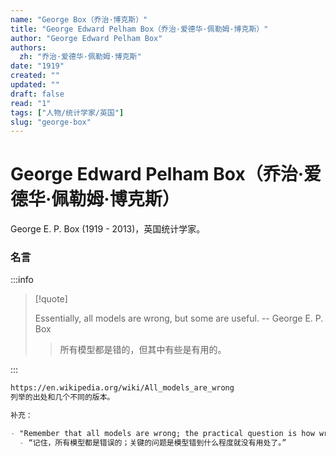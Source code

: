 ```yaml
---
name: "George Box（乔治·博克斯）"
title: "George Edward Pelham Box（乔治·爱德华·佩勒姆·博克斯）"
author: "George Edward Pelham Box"
authors:
  zh: "乔治·爱德华·佩勒姆·博克斯"
date: "1919"
created: ""
updated: ""
draft: false
read: "1"
tags: ["人物/统计学家/英国"]
slug: "george-box"
---
```


# George Edward Pelham Box（乔治·爱德华·佩勒姆·博克斯）

George E. P. Box (1919 - 2013)，英国统计学家。

### 名言

:::info

> [!quote]
>
> Essentially, all models are wrong, but some are useful. -- George E. P. Box
>
> > 所有模型都是错的，但其中有些是有用的。

:::

```markdown
https://en.wikipedia.org/wiki/All_models_are_wrong
列举的出处和几个不同的版本。

补充：

- "Remember that all models are wrong; the practical question is how wrong do they have to be to not be useful."
  - “记住，所有模型都是错误的；关键的问题是模型错到什么程度就没有用处了。”
```
